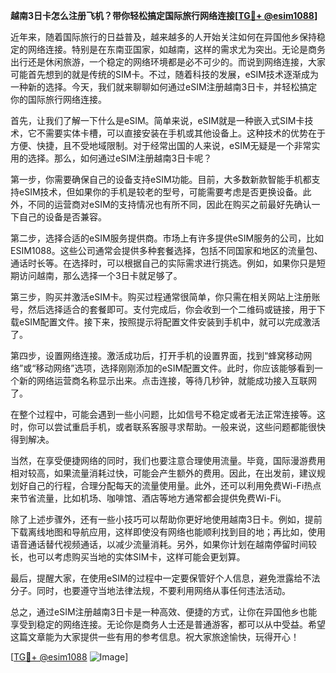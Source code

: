 **越南3日卡怎么注册飞机？带你轻松搞定国际旅行网络连接[[TG💪+ @esim1088](https://t.me/s/esim1088)]**

近年来，随着国际旅行的日益普及，越来越多的人开始关注如何在异国他乡保持稳定的网络连接。特别是在东南亚国家，如越南，这样的需求尤为突出。无论是商务出行还是休闲旅游，一个稳定的网络环境都是必不可少的。而说到网络连接，大家可能首先想到的就是传统的SIM卡。不过，随着科技的发展，eSIM技术逐渐成为一种新的选择。今天，我们就来聊聊如何通过eSIM注册越南3日卡，并轻松搞定你的国际旅行网络连接。

首先，让我们了解一下什么是eSIM。简单来说，eSIM就是一种嵌入式SIM卡技术，它不需要实体卡槽，可以直接安装在手机或其他设备上。这种技术的优势在于方便、快捷，且不受地域限制。对于经常出国的人来说，eSIM无疑是一个非常实用的选择。那么，如何通过eSIM注册越南3日卡呢？

第一步，你需要确保自己的设备支持eSIM功能。目前，大多数新款智能手机都支持eSIM技术，但如果你的手机是较老的型号，可能需要考虑是否更换设备。此外，不同的运营商对eSIM的支持情况也有所不同，因此在购买之前最好先确认一下自己的设备是否兼容。

第二步，选择合适的eSIM服务提供商。市场上有许多提供eSIM服务的公司，比如ESIM1088。这些公司通常会提供多种套餐选择，包括不同国家和地区的流量包、通话时长等。在选择时，可以根据自己的实际需求进行挑选。例如，如果你只是短期访问越南，那么选择一个3日卡就足够了。

第三步，购买并激活eSIM卡。购买过程通常很简单，你只需在相关网站上注册账号，然后选择适合的套餐即可。支付完成后，你会收到一个二维码或链接，用于下载eSIM配置文件。接下来，按照提示将配置文件安装到手机中，就可以完成激活了。

第四步，设置网络连接。激活成功后，打开手机的设置界面，找到“蜂窝移动网络”或“移动网络”选项，选择刚刚添加的eSIM配置文件。此时，你应该能够看到一个新的网络运营商名称显示出来。点击连接，等待几秒钟，就能成功接入互联网了。

在整个过程中，可能会遇到一些小问题，比如信号不稳定或者无法正常连接等。这时，你可以尝试重启手机，或者联系客服寻求帮助。一般来说，这些问题都能很快得到解决。

当然，在享受便捷网络的同时，我们也要注意合理使用流量。毕竟，国际漫游费用相对较高，如果流量消耗过快，可能会产生额外的费用。因此，在出发前，建议规划好自己的行程，合理分配每天的流量使用量。此外，还可以利用免费Wi-Fi热点来节省流量，比如机场、咖啡馆、酒店等地方通常都会提供免费Wi-Fi。

除了上述步骤外，还有一些小技巧可以帮助你更好地使用越南3日卡。例如，提前下载离线地图和导航应用，这样即使没有网络也能顺利找到目的地；再比如，使用语音通话替代视频通话，以减少流量消耗。另外，如果你计划在越南停留时间较长，也可以考虑购买当地的实体SIM卡，这样可能会更划算。

最后，提醒大家，在使用eSIM的过程中一定要保管好个人信息，避免泄露给不法分子。同时，也要遵守当地法律法规，不要利用网络从事任何违法活动。

总之，通过eSIM注册越南3日卡是一种高效、便捷的方式，让你在异国他乡也能享受到稳定的网络连接。无论你是商务人士还是普通游客，都可以从中受益。希望这篇文章能为大家提供一些有用的参考信息。祝大家旅途愉快，玩得开心！

[[TG💪+ @esim1088](https://t.me/s/esim1088) ![Image](https://i.postimg.cc/4NQfJmqS/Snipaste-2025-05-13-00-14-12.png)]